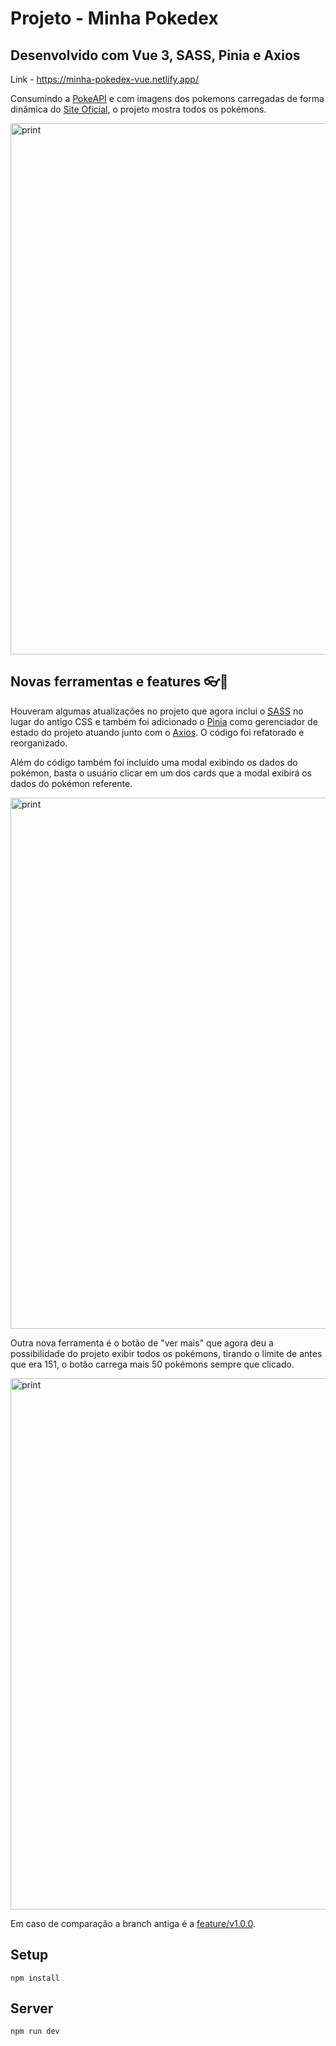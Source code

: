 # Projeto - Minha Pokedex
## Desenvolvido com Vue 3, SASS, Pinia e Axios

Link - https://minha-pokedex-vue.netlify.app/

Consumindo a <a href="https://pokeapi.co/" target="_blank">PokeAPI</a> e com imagens dos pokemons carregadas de forma dinâmica do <a href="https://www.pokemon.com/br/pokedex/" target="_blank">Site Oficial</a>, o projeto mostra todos os pokémons.

<img width="850" src="https://raw.githubusercontent.com/stamorim28/minha-pokedex/master/print_1.png" alt="print"/>

## Novas ferramentas e features 👓🍍

Houveram algumas atualizações no projeto que agora inclui o <a href="https://sass-lang.com/" target="_blank">SASS</a> no lugar do antigo CSS e também foi adicionado o <a href="https://pinia.vuejs.org/" target="_blank">Pinia</a> como gerenciador de estado do projeto atuando junto com o <a href="https://axios-http.com/ptbr/docs/intro" target="_blank">Axios</a>. O código foi refatorado e reorganizado.

Além do código também foi incluído uma modal exibindo os dados do pokémon, basta o usuário clicar em um dos cards que a modal exibirá os dados do pokémon referente.

<img width="850" src="https://raw.githubusercontent.com/stamorim28/minha-pokedex/master/print_2.png" alt="print"/>

Outra nova ferramenta é o botão de "ver mais" que agora deu a possibilidade do projeto exibir todos os pokémons, tirando o limite de antes que era 151, o botão carrega mais 50 pokémons sempre que clicado.

<img width="850" src="https://raw.githubusercontent.com/stamorim28/minha-pokedex/master/print_3.png" alt="print"/>

Em caso de comparação a branch antiga é a <a href="https://github.com/stamorim28/minha-pokedex/tree/feature/v1.0.0">feature/v1.0.0</a>.

## Setup
```
npm install
```

## Server
```
npm run dev
```
